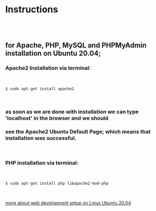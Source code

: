 # Instructions 
<br><br>
## for Apache, PHP, MySQL and PHPMyAdmin installation on Ubuntu 20.04;

### Apache2 Installation via terminal:
<br>

```
$ sudo apt-get install apache2
```
<br>

### as soon as we are done with installation we can type 'localhost' in the browser and we should
### see the Apache2 Ubuntu Default Page; which means that installation was successful.
<br>

### PHP installation via terminal: 
<br>

```
$ sudo apt-get install php libapache2-mod-php
```
<br>






[more about web development setup on Linux Ubuntu 20.04](https://www.google.com)

